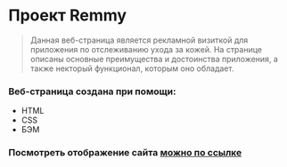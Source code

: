 # Проект Remmy

> Данная веб-страница является рекламной визиткой для приложения по отслеживанию ухода за кожей. На странице описаны основные преимущества и достоинства приложения, а также некторый функционал, которым оно обладает.

### Веб-страница создана при помощи:
- HTML
- CSS
- БЭМ

### Посмотреть отображение сайта [можно по ссылке]()